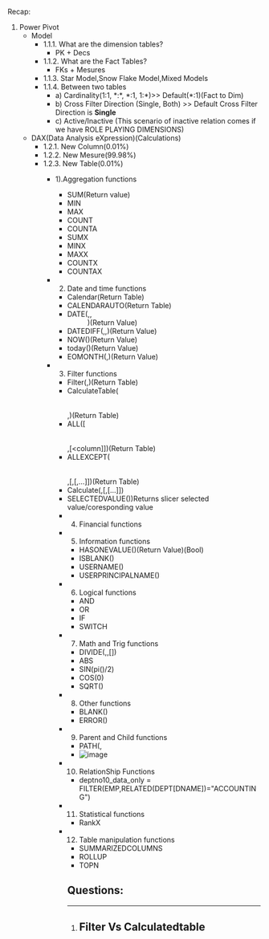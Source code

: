 Recap:

1. Power Pivot
	- Model
		- 1.1.1. What are the dimension tables?
			- PK + Decs
		- 1.1.2. What are the Fact Tables?
			- FKs + Mesures
		- 1.1.3. Star Model,Snow Flake Model,Mixed Models
		- 1.1.4. Between two tables
			- a) Cardinality(1:1, \*:\*, \*:1, 1:\*)>> Default(\*:1)(Fact to Dim)
			- b) Cross Filter Direction (Single, Both) >> Default Cross Filter Direction is **Single**
			- c) Active/Inactive (This scenario of inactive relation comes if we have ROLE PLAYING DIMENSIONS)
	- DAX(Data Analysis eXpression)(Calculations)
		- 1.2.1. New Column(0.01%)
		- 1.2.2. New Mesure(99.98%)
		- 1.2.3. New Table(0.01%)
			- 1).Aggregation functions
				- SUM(Return value)
				- MIN
				- MAX
				- COUNT
				- COUNTA
				- SUMX
				- MINX
				- MAXX
				- COUNTX
				- COUNTAX
			- 2) Date and time functions
				- Calendar(Return Table)
				- CALENDARAUTO(Return Table)
				- DATE(<yyyy>,<mm>,<dd>)(Return Value)
				- DATEDIFF(<startdate>,<enddate>,<interval>)(Return Value)
				- NOW()(Return Value)
				- today()(Return Value)
				- EOMONTH(<DATE>,<months>)(Return Value)
			- 3) Filter functions
				- Filter(<Table>,<filter>)(Return Table)
				- CalculateTable(<Table>,<filter>)(Return Table)
				- ALL([<Table>,[<column]])(Return Table)
				- ALLEXCEPT(<table>,<column>[,<column>[,…]])(Return Table)
				- Calculate(<Expression>,[<filter1>,[<Filter2>...]])
				- SELECTEDVALUE())Returns slicer selected value/coresponding value
				
			- 4) Financial functions
			- 5) Information functions
				- HASONEVALUE(<columnName>)(Return Value)(Bool)
				- ISBLANK(<value>) 
				- USERNAME()
				- USERPRINCIPALNAME()
			- 6) Logical functions
				- AND
				- OR
				- IF
				- SWITCH
			- 7) Math and Trig functions
				- DIVIDE(<num>,<den>,[<alternate Result>])
				- ABS
				- SIN(pi()/2)
				- COS(0)
				- SQRT(<number>)
			- 8) Other functions
				- BLANK()
				- ERROR()
			- 9) Parent and Child functions
				- PATH(<empno>,<mgrno>
				- ![image](https://user-images.githubusercontent.com/20516321/137073130-748c5efb-2208-4c6a-a4c5-effa23a3552a.png)

			- 10) RelationShip Functions
				- deptno10_data_only = FILTER(EMP,RELATED(DEPT[DNAME])="ACCOUNTING")
			- 11) Statistical functions
				- RankX

				
			- 12) Table manipulation functions
				- SUMMARIZEDCOLUMNS
				- ROLLUP
				- TOPN

## Questions:
----


1. Filter Vs Calculatedtable
	- 
				
	
		

		
		
